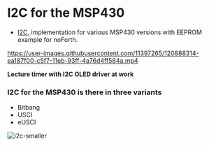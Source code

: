 # I2C for the MSP430

- [I2C](noForth), implementation for various MSP430 versions with EEPROM example for noForth.  

https://user-images.githubusercontent.com/11397265/120888314-ea187f00-c5f7-11eb-93ff-4a76d4ff584a.mp4  

**Lecture timer with I2C OLED driver at work**  

### I2C for the MSP430 is there in three variants

- Bitbang
- USCI
- eUSCI

![i2c-smaller](https://user-images.githubusercontent.com/11397265/123473891-816e6200-d5f9-11eb-8d4b-fbcee92eba3c.jpg)
